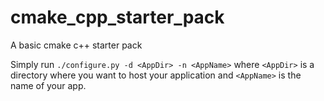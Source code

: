 # cmake_cpp_starter_pack
A basic cmake c++ starter pack

Simply run `./configure.py -d <AppDir> -n <AppName>` where `<AppDir>` is a directory where you want to host your application and `<AppName>` is the name of your app.
